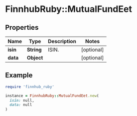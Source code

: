 # FinnhubRuby::MutualFundEet

## Properties

| Name | Type | Description | Notes |
| ---- | ---- | ----------- | ----- |
| **isin** | **String** | ISIN. | [optional] |
| **data** | **Object** |  | [optional] |

## Example

```ruby
require 'finnhub_ruby'

instance = FinnhubRuby::MutualFundEet.new(
  isin: null,
  data: null
)
```

